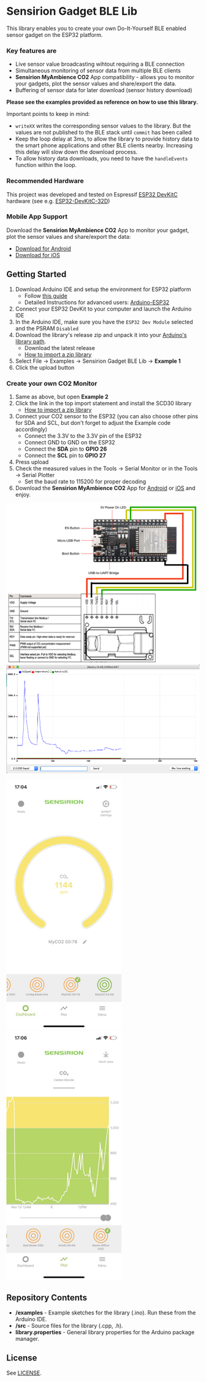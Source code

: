# Sensirion Gadget BLE Lib

This library enables you to create your own Do-It-Yourself BLE enabled sensor gadget on the ESP32 platform. 

### Key features are

* Live sensor value broadcasting wihtout requiring a BLE connection
* Simultaneous monitoring of sensor data from multiple BLE clients
* **Sensirion MyAmbience CO2** App compatibility - allows you to monitor your gadgets, plot the sensor values and share/export the data.
* Buffering of sensor data for later download (sensor history download)

**Please see the examples provided as reference on how to use this library.**

Important points to keep in mind:

* `writeXX` writes the corresponding sensor values to the library. But the values are not published to the BLE stack until `commit` has been called
* Keep the loop delay at 3ms, to allow the library to provide history data to the smart phone applications and other BLE clients nearby. Increasing this delay will slow down the download process.
* To allow history data downloads, you need to have the `handleEvents` function within the loop.

### Recommended Hardware

This project was developed and tested on Espressif [ESP32 DevKitC](https://www.espressif.com/en/products/devkits/esp32-devkitc) hardware (see e.g. [ESP32-DevKitC-32D](https://www.digikey.com/en/products/detail/espressif-systems/ESP32-DEVKITC-32D/9356990))

### Mobile App Support

Download the **Sensirion MyAmbience CO2** App to monitor your gadget, plot the sensor values and share/export the data:

* [Download for Android](https://play.google.com/store/apps/details?id=com.sensirion.myam)
* [Download for iOS](https://apps.apple.com/ch/app/sensirion-myambience-co2/id1529131572) 

## Getting Started

1. Download Arduino IDE and setup the environment for ESP32 platform
	* Follow [this guide](https://github.com/espressif/arduino-esp32/blob/master/docs/arduino-ide/boards_manager.md)
	* Detailed Instructions for advanced users: [Arduino-ESP32](https://github.com/espressif/arduino-esp32)
2. Connect your ESP32 DevKit to your computer and launch the Arduino IDE
3. In the Arduino IDE, make sure you have the `ESP32 Dev Module` selected and the PSRAM `Disabled`
4. Download the library's release zip and unpack it into your [Arduino's library path](https://www.arduino.cc/en/Guide/Libraries#importing-a-zip-library).
	* Download the latest release
	* [How to import a zip library](https://www.arduino.cc/en/Guide/Libraries#importing-a-zip-library)
5. Select File -> Examples -> Sensirion Gadget BLE Lib -> **Example 1**
6. Click the upload button


### Create your own CO2 Monitor

1. Same as above, but open **Example 2**
2. Click the link in the top import statement and install the SCD30 library
	* [How to import a zip library](https://www.arduino.cc/en/Guide/Libraries#importing-a-zip-library)
3. Connect your CO2 sensor to the ESP32 (you can also choose other pins for SDA and SCL, but don't forget to adjust the Example code accordingly)
	* Connect the 3.3V to the 3.3V pin of the ESP32
	* Connect GND to GND on the ESP32
	* Connect the **SDA** pin to **GPIO 26**
	* Connect the **SCL** pin to **GPIO 27**
4. Press upload
5. Check the measured values in the Tools -> Serial Monitor or in the Tools -> Serial Plotter
	* Set the baud rate to 115200 for proper decoding
6. Download the **Sensirion MyAmbience CO2** App for [Android](https://play.google.com/store/apps/details?id=com.sensirion.myam) or [iOS](https://apps.apple.com/ch/app/sensirion-myambience-co2/id1529131572) and enjoy.

<img src="documents/images/ESP32-SCD30-HWSetup.png" width="600">

<img src="documents/images/SerialPlotterView.png" width="600">

<img src="documents/images/MyAmbienceCO2_Live.png" width="300"><img src="documents/images/MyAmbienceCO2_Plot.png" width="300">


## Repository Contents

* **/examples** - Example sketches for the library (.ino). Run these from the Arduino IDE. 
* **/src** - Source files for the library (.cpp, .h).
* **library.properties** - General library properties for the Arduino package manager. 


## License

See [LICENSE](LICENSE.txt).